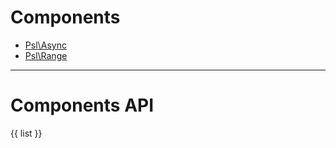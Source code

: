 <!--
    This markdown file was generated using `docs/documenter.php`.

    Any edits to it will likely be lost.
-->

# Components

 * [Psl\Async](../src/Psl/Async/README.md)
 * [Psl\Range](../src/Psl/Range/README.md)

---

# Components API

{{ list }}
